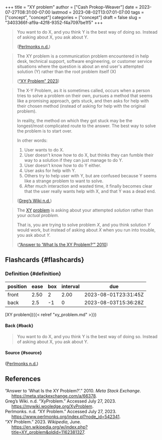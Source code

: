 +++
title = "XY problem"
author = ["Cash Prokop-Weaver"]
date = 2023-07-27T08:31:00-07:00
lastmod = 2023-08-02T13:07:01-07:00
tags = ["concept", "concept"]
categories = ["concept"]
draft = false
slug = "3403366f-af9a-42f8-9352-f4a7097be1f5"
+++

> You want to do X, and you think Y is the best way of doing so. Instead of asking about X, you ask about Y.
>
> (<a href="#citeproc_bib_item_3">Perlmonks n.d.</a>)

<!--quoteend-->

> The XY problem is a communication problem encountered in help desk, technical support, software engineering, or customer service situations where the question is about an end user's attempted solution (Y) rather than the root problem itself (X)
>
> (<a href="#citeproc_bib_item_4">“XY Problem” 2023</a>)

<!--quoteend-->

> The X-Y Problem, as it is sometimes called, occurs when a person tries to solve a problem on their own, pursues a method that seems like a promising approach, gets stuck, and then asks for help with their chosen method (instead of asking for help with the original problem).
>
> In reality, the method on which they got stuck may be the longest/most complicated route to the answer. The best way to solve the problem is to start over.
>
> In other words:
>
> 1.  User wants to do X.
> 2.  User doesn't know how to do X, but thinks they can fumble their way to a solution if they can just manage to do Y.
> 3.  User doesn't know how to do Y either.
> 4.  User asks for help with Y.
> 5.  Others try to help user with Y, but are confused because Y seems like a strange problem to want to solve.
> 6.  After much interaction and wasted time, it finally becomes clear that the user really wants help with X, and that Y was a dead end.
>
> (<a href="#citeproc_bib_item_2">Greg’s Wiki n.d.</a>)

<!--quoteend-->

> The [XY](http://www.perlmonks.org/index.pl?node_id=542341) [problem](https://mywiki.wooledge.org/XyProblem) is asking about your attempted _solution_ rather than your _actual problem._
>
> That is, you are trying to solve problem _X_, and you think solution _Y_ would work, but instead of asking about _X_ when you run into trouble, you ask about _Y._
>
> (<a href="#citeproc_bib_item_1">“Answer to ‘What Is the XY Problem?’” 2010</a>)


## Flashcards {#flashcards}


### Definition {#definition}

| position | ease | box | interval | due                  |
|----------|------|-----|----------|----------------------|
| front    | 2.50 | 2   | 2.00     | 2023-08-01T23:31:45Z |
| back     | 2.5  | -1  | 0        | 2023-08-03T15:36:28Z |

[XY problem]({{< relref "xy_problem.md" >}})


#### Back {#back}

> You want to do X, and you think Y is the best way of doing so. Instead of asking about X, you ask about Y.


#### Source {#source}

(<a href="#citeproc_bib_item_3">Perlmonks n.d.</a>)

## References

<style>.csl-entry{text-indent: -1.5em; margin-left: 1.5em;}</style><div class="csl-bib-body">
  <div class="csl-entry"><a id="citeproc_bib_item_1"></a>“Answer to ‘What Is the XY Problem?’.” 2010. <i>Meta Stack Exchange</i>. <a href="https://meta.stackexchange.com/a/66378">https://meta.stackexchange.com/a/66378</a>.</div>
  <div class="csl-entry"><a id="citeproc_bib_item_2"></a>Greg’s Wiki. n.d. “XyProblem.” Accessed July 27, 2023. <a href="https://mywiki.wooledge.org/XyProblem">https://mywiki.wooledge.org/XyProblem</a>.</div>
  <div class="csl-entry"><a id="citeproc_bib_item_3"></a>Perlmonks. n.d. “XY Problem.” Accessed July 27, 2023. <a href="https://www.perlmonks.org/index.pl?node_id=542341">https://www.perlmonks.org/index.pl?node_id=542341</a>.</div>
  <div class="csl-entry"><a id="citeproc_bib_item_4"></a>“XY Problem.” 2023. <i>Wikipedia</i>, June. <a href="https://en.wikipedia.org/w/index.php?title=XY_problem&oldid=1162381327">https://en.wikipedia.org/w/index.php?title=XY_problem&#38;oldid=1162381327</a>.</div>
</div>
